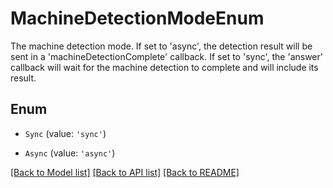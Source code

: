 # MachineDetectionModeEnum

The machine detection mode. If set to \'async\', the detection result will be sent in a \'machineDetectionComplete\' callback. If set to \'sync\', the \'answer\' callback will wait for the machine detection to complete and will include its result.

## Enum

* `Sync` (value: `'sync'`)

* `Async` (value: `'async'`)

[[Back to Model list]](../README.md#documentation-for-models) [[Back to API list]](../README.md#documentation-for-api-endpoints) [[Back to README]](../README.md)
